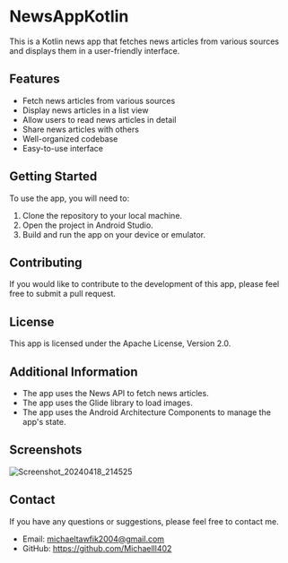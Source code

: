 # NewsAppKotlin

This is a Kotlin news app that fetches news articles from various sources and displays them in a user-friendly interface.

## Features

* Fetch news articles from various sources
* Display news articles in a list view
* Allow users to read news articles in detail
* Share news articles with others
* Well-organized codebase
* Easy-to-use interface

## Getting Started

To use the app, you will need to:

1. Clone the repository to your local machine.
2. Open the project in Android Studio.
3. Build and run the app on your device or emulator.

## Contributing

If you would like to contribute to the development of this app, please feel free to submit a pull request.

## License

This app is licensed under the Apache License, Version 2.0.

## Additional Information

* The app uses the News API to fetch news articles.
* The app uses the Glide library to load images.
* The app uses the Android Architecture Components to manage the app's state.

## Screenshots

![Screenshot_20240418_214525](https://github.com/Michaelll402/NewsApp/assets/166644502/43ea195f-5cfc-4da0-9783-0ea7b129e35a)



## Contact

If you have any questions or suggestions, please feel free to contact me.

* Email: michaeltawfik2004@gmail.com
* GitHub: https://github.com/Michaelll402

